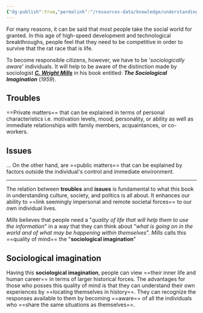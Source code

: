 ```yaml
---
{"dg-publish":true,"permalink":"/resources-data/knowledge/understanding-culture-social-and-politics/articulation-of-cultural-social-and-political-identities/"}
---
```


For many reasons, it can be said that most people take the social world for granted. In this age of high-speed development and technological breakthroughs, people feel that they need to be competitive in order to survive that the rat race that is life.

To become responsible citizens, however, we have to be '*sociologically aware*' individuals. It will help to be aware of the distinction made by sociologist [***C. Wright Mills***](https://en.wikipedia.org/wiki/C._Wright_Mills) in his book entitled: ***The Sociological Imagination*** (*1959*).

## Troubles
==Private matters== that can be explained in terms of personal characteristics i.e. motivation levels, mood, personality, or ability as well as immediate relationships with family members, acquaintances, or co-workers.

## Issues
... On the other hand, are ==public matters== that can be explained by factors outside the individual's control and immediate environment.

** **
The relation between **troubles** and **issues** is fundamental to what this book in understanding culture, society, and politics is all about. It enhances our ability to ==link seemingly impersonal and remote societal forces== to our own individual lives.

*Mills* believes that people need a "*quality of life that will help them to use the information*" in a way that they can think about "*what is going on in the world and of what may be happening within themselves*". *Mills* calls this ==quality of mind== the "**sociological imagination**"

## Sociological imagination
Having this **sociological imagination**, people can view ==their inner life and human career== in terms of larger historical forces. The advantages for those who posses this quality of mind is that they can understand their own experiences by ==locating themselves in history==. They can recognize the responses available to them by becoming ==aware== of all the individuals who ==share the same situations as themselves==.